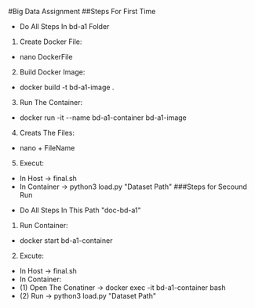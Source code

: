 #Big Data Assignment
##Steps For First Time
* Do All Steps In bd-a1 Folder
1. Create Docker File:
- nano DockerFile
2. Build Docker Image:
- docker build -t bd-a1-image .
3. Run The Container:
- docker run -it --name bd-a1-container bd-a1-image
4. Creats The Files:
- nano + FileName
5. Execut:
- In Host -> final.sh
- In Container -> python3 load.py "Dataset Path"
###Steps for Secound Run
* Do All Steps In This Path "doc-bd-a1"
1. Run Container:
- docker start bd-a1-container
2. Excute:
- In Host -> final.sh
- In Container:
- (1) Open The Conatiner -> docker exec -it bd-a1-container bash
- (2) Run -> python3 load.py "Dataset Path"
